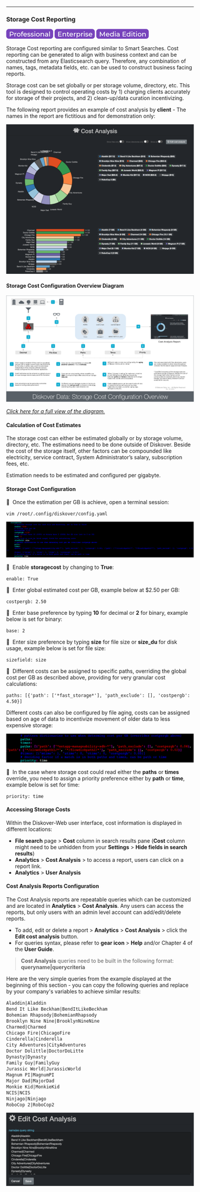 ___
### Storage Cost Reporting

![Image: Professional Edition Label](images/button_edition_professional.png)&nbsp;![Image: Enterprise Edition Label](images/button_edition_enterprise.png)&nbsp;![Image: AJA Diskover Media Edition Label](images/button_edition_media.png)

Storage Cost reporting are configured similar to Smart Searches. Cost reporting can be generated to align with business context and can be constructed from any Elasticsearch query. Therefore, any combination of names, tags, metadata fields, etc. can be used to construct business facing reports.

Storage cost can be set globally or per storage volume, directory, etc. This tool is designed to control operating costs by 1) charging clients accurately for storage of their projects, and 2) clean-up/data curation incentivizing.

The following report provides an example of cost analysis by **client** - The names in the report are fictitious and for demonstration only:

![Image: Example of Cost Analysis by Client](images/image_reporting_cost_analysis_report_example_diskover_ui.png)

#### Storage Cost Configuration Overview Diagram

![Image: Storage Cost Configuration Overview Diagram](images/diagram_diskover_storage_cost_configuration_overview_with_border.png)

_[Click here for a full view of the diagram.](images/diagram_diskover_storage_cost_configuration_overview_with_border.png)_

#### Calculation of Cost Estimates

The storage cost can either be estimated globally or by storage volume, directory, etc. The estimations need to be done outside of Diskover. Beside the cost of the storage itself, other factors can be compounded like electricity, service contract, System Administrator’s salary, subscription fees, etc.

Estimation needs to be estimated and configured per gigabyte.

#### Storage Cost Configuration

🔴 &nbsp;Once the estimation per GB is achieve, open a terminal session:
```
vim /root/.config/diskover/config.yaml
```

![Image: Storage Cost Configuration](images/image_reporting_cost_analysis_storage_cost_config.png)

🔴 &nbsp;Enable **storagecost** by changing to **True**:
```
enable: True
```

🔴 &nbsp;Enter global estimated cost per GB, example below at $2.50 per GB:
```
costpergb: 2.50
```

🔴 &nbsp;Enter base preference by typing **10** for decimal or **2** for binary, example below is set for binary:
```
base: 2
```

🔴 &nbsp;Enter size preference by typing **size** for file size or **size_du** for disk usage, example below is set for file size:
```
sizefield: size
```

🔴 &nbsp;Different costs can be assigned to specific paths, overriding the global cost per GB as described above, providing for very granular cost calculations:
```
paths: [{'path': ['*fast_storage*'], 'path_exclude': [], 'costpergb': 4.50}]
```

Different costs can also be configured by file aging, costs can be assigned based on age of data to incentivize movement of older data to less expensive storage:

![enter image description here](images/image_reporting_cost_analysis_storage_cost_config_by_file_aging.png)

🔴 &nbsp;In the case where storage cost could read either the **paths** or **times** override, you need to assign a priority preference either by **path** or **time**, example below is set for time:
```
priority: time
```

#### Accessing Storage Costs

Within the Diskover-Web user interface, cost information is displayed in different locations:

- **File search** page > **Cost** column in search results pane (**Cost** column might need to be unhidden from your **Settings** > **Hide fields in search results**)
- **Analytics** > **Cost Analysis** > to access a report, users can click on a report link.
- **Analytics** > **User Analysis**

#### Cost Analysis Reports Configuration

The Cost Analysis reports are repeatable queries which can be customized and are located in **Analytics** > **Cost Analysis**. Any users can access the reports, but only users with an admin level account can add/edit/delete reports.

- To add, edit or delete a report > **Analytics** > **Cost Analysis** > click the **Edit cost analysis** button.
- For queries syntax, please refer to **gear icon** > **Help** and/or Chapter 4 of the **User Guide**.

> **Cost Analysis** queries need to be built in the following format: **queryname|querycriteria**

Here are the very simple queries from the example displayed at the beginning of this section - you can copy the following queries and replace by your company's variables to achieve similar results:
```
Aladdin|Aladdin
Bend It Like Beckham|BendItLikeBeckham
Bohemian Rhapsody|BohemianRhapsody
Brooklyn Nine Nine|BrooklynNineNine
Charmed|Charmed
Chicago Fire|ChicagoFire
Cinderella|Cinderella
City Adventures|CityAdventures
Doctor Dolittle|DoctorDoLitte
Dynasty|Dynasty
Family Guy|FamilyGuy
Jurassic World|JurassicWorld
Magnum PI|MagnumPI
Major Dad|MajorDad
Monkie Kid|MonkieKid
NCIS|NCIS
Ninjago|Ninjago
RoboCop 2|RoboCop2
```

![Image: Cost Analysis Report Editing Window](images/image_reporting_cost_analysis_report_editing_window.png)
